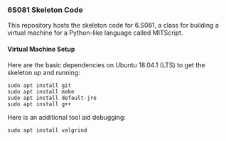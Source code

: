 ### 6S081 Skeleton Code

This repository hosts the skeleton code for 6.S081, a class for building a virtual machine for a Python-like language called MITScript.

#### Virtual Machine Setup

Here are the basic dependencies on Ubuntu 18.04.1 (LTS) to get the skeleton up and running:

```
sudo apt install git 
sudo apt install make
sudo apt install default-jre
sudo apt install g++
```

Here is an additional tool aid debugging:

```
sudo apt install valgrind

```
